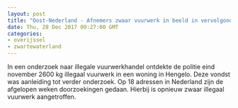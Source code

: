 ```yaml
---
layout: post
title: "Oost-Nederland - Afnemers zwaar vuurwerk in beeld in vervolgonderzoek na grote vuurwerkvondst"
date: Thu, 28 Dec 2017 09:27:00 GMT
categories: 
- overijssel 
- zwartewaterland 
---
```


In een onderzoek naar illegale vuurwerkhandel ontdekte de politie eind november 2600 kg illegaal vuurwerk in een woning in Hengelo. Deze vondst was aanleiding tot verder onderzoek. Op 18 adressen in Nederland zijn de afgelopen weken doorzoekingen gedaan. Hierbij is opnieuw zwaar illegaal vuurwerk aangetroffen.
